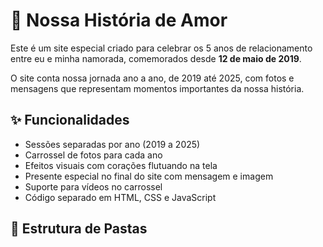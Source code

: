 # 💖 Nossa História de Amor

Este é um site especial criado para celebrar os 5 anos de relacionamento entre eu e minha namorada, comemorados desde  **12 de maio de 2019**.

O site conta nossa jornada ano a ano, de 2019 até 2025, com fotos e mensagens que representam momentos importantes da nossa história.

## ✨ Funcionalidades

- Sessões separadas por ano (2019 a 2025)
- Carrossel de fotos para cada ano
- Efeitos visuais com corações flutuando na tela
- Presente especial no final do site com mensagem e imagem
- Suporte para vídeos no carrossel
- Código separado em HTML, CSS e JavaScript

## 📁 Estrutura de Pastas

